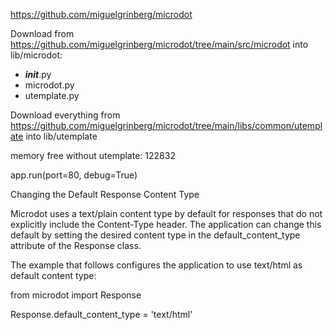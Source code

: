 https://github.com/miguelgrinberg/microdot

Download from https://github.com/miguelgrinberg/microdot/tree/main/src/microdot into lib/microdot:

- ___init___.py
- microdot.py
- utemplate.py

Download everything from https://github.com/miguelgrinberg/microdot/tree/main/libs/common/utemplate into lib/utemplate



memory free without utemplate: 122832


app.run(port=80, debug=True)








Changing the Default Response Content Type

Microdot uses a text/plain content type by default for responses that do not explicitly include the Content-Type header. The application can change this default by setting the desired content type in the default_content_type attribute of the Response class.

The example that follows configures the application to use text/html as default content type:

from microdot import Response

Response.default_content_type = 'text/html'

